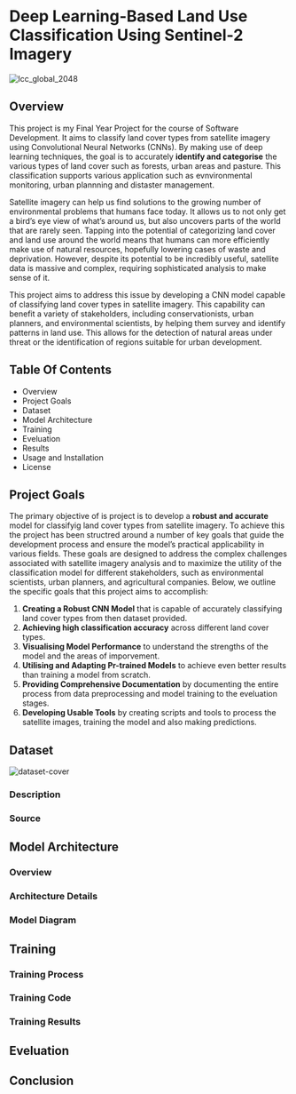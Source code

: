 # Deep Learning-Based Land Use Classification Using Sentinel-2 Imagery
![lcc_global_2048](https://github.com/StaticRevo/Deep-Learning-Based-Land-Use-Classification-Using-Sentinel-2-Imagery/assets/116385849/66458441-3032-439f-81a4-75b43a13d21e)

## Overview
This project is my Final Year Project for the course of Software Development. It aims to classify land cover types from satellite imagery using Convolutional Neural Networks (CNNs). By making use of deep learning techniques, the goal is to accurately **identify and categorise** the various types of land cover such as forests, urban areas and pasture. This classification supports various application such as evnvironmental monitoring, urban plannning and distaster management.

Satellite imagery can help us find solutions to the growing number of environmental problems that humans face today. It allows us to not only get a bird’s eye view of what’s around us, but also uncovers parts of the world that are rarely seen. Tapping into the potential of categorizing land cover and land use around the world means that humans can more efficiently make use of natural resources, hopefully lowering cases of waste and deprivation. However, despite its potential to be incredibly useful, satellite data is massive and complex, requiring sophisticated analysis to make sense of it.

This project aims to address this issue by developing a CNN model capable of classifying land cover types in satellite imagery. This capability can benefit a variety of stakeholders, including conservationists, urban planners, and environmental scientists, by helping them survey and identify patterns in land use. This allows for the detection of natural areas under threat or the identification of regions suitable for urban development.

## Table Of Contents
- Overview
- Project Goals
- Dataset
- Model Architecture
- Training
- Eveluation
- Results
- Usage and Installation
- License

## Project Goals
The primary objective of is project is to develop a **robust and accurate** model for classifyig land cover types from satellite imagery. To achieve this the project has been structred around a number of key goals that guide the development process and ensure the model’s practical applicability in various fields. These goals are designed to address the complex challenges associated with satellite imagery analysis and to maximize the utility of the classification model for different stakeholders, such as environmental scientists, urban planners, and agricultural companies. Below, we outline the specific goals that this project aims to accomplish:

1. **Creating a Robust CNN Model** that is capable of accurately classifying land cover types from then dataset provided.
2. **Achieving high classification accuracy** across different land cover types.
3. **Visualising Model Performance** to understand the strengths of the model and the areas of imporvement.
4. **Utilising and Adapting Pr-trained Models** to achieve even better results than training a model from scratch.
5. **Providing Comprehensive Documentation** by documenting the entire process from data preprocessing and model training to the eveluation stages.
6. **Developing Usable Tools** by creating scripts and tools to process the satellite images, training the model and also making predictions.

## Dataset

![dataset-cover](https://github.com/user-attachments/assets/ddae38e3-6fce-475f-8792-5b10250d2d1e)
### Description

### Source

## Model Architecture
### Overview
### Architecture Details
### Model Diagram

## Training 
### Training Process
### Training Code
### Training Results

## Eveluation 

## Conclusion 

